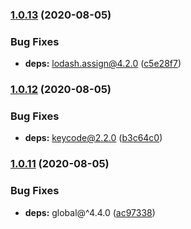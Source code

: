 ### [1.0.13](https://github.com/KenanY/create-event/compare/1.0.12...1.0.13) (2020-08-05)


### Bug Fixes

* **deps:** lodash.assign@4.2.0 ([c5e28f7](https://github.com/KenanY/create-event/commit/c5e28f7cc464ada40b531d2102757c3dc9e28c7c))

### [1.0.12](https://github.com/KenanY/create-event/compare/1.0.11...1.0.12) (2020-08-05)


### Bug Fixes

* **deps:** keycode@2.2.0 ([b3c64c0](https://github.com/KenanY/create-event/commit/b3c64c03a10830c4079c1a067bcd1cc7a387c4ab))

### [1.0.11](https://github.com/KenanY/create-event/compare/1.0.10...1.0.11) (2020-08-05)


### Bug Fixes

* **deps:** global@^4.4.0 ([ac97338](https://github.com/KenanY/create-event/commit/ac973381cca50cea8fa9d59fc7e62d7bad2bb8e2))
